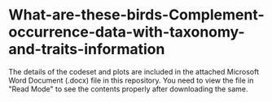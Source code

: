 # What-are-these-birds-Complement-occurrence-data-with-taxonomy-and-traits-information

The details of the codeset and plots are included in the attached Microsoft Word Document (.docx) file in this repository. 
You need to view the file in "Read Mode" to see the contents properly after downloading the same.
